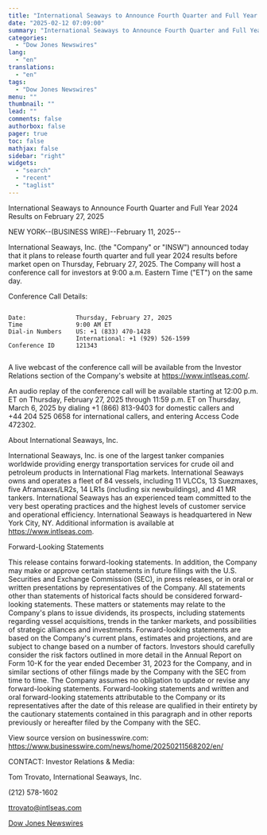 ```yaml
---
title: "International Seaways to Announce Fourth Quarter and Full Year 2024 Results on February 27, 2025"
date: "2025-02-12 07:09:00"
summary: "International Seaways to Announce Fourth Quarter and Full Year 2024 Results on February 27, 2025NEW YORK--(BUSINESS WIRE)--February 11, 2025--International Seaways, Inc. (the \"Company\" or \"INSW\") announced today that it plans to release fourth quarter and full year 2024 results before market open on Thursday, February 27, 2025. The Company will..."
categories:
  - "Dow Jones Newswires"
lang:
  - "en"
translations:
  - "en"
tags:
  - "Dow Jones Newswires"
menu: ""
thumbnail: ""
lead: ""
comments: false
authorbox: false
pager: true
toc: false
mathjax: false
sidebar: "right"
widgets:
  - "search"
  - "recent"
  - "taglist"
---
```


International Seaways to Announce Fourth Quarter and Full Year 2024 Results on February 27, 2025

NEW YORK--(BUSINESS WIRE)--February 11, 2025--

International Seaways, Inc. (the "Company" or "INSW") announced today that it plans to release fourth quarter and full year 2024 results before market open on Thursday, February 27, 2025. The Company will host a conference call for investors at 9:00 a.m. Eastern Time ("ET") on the same day.

Conference Call Details:

```
   
Date:              Thursday, February 27, 2025   
Time               9:00 AM ET   
Dial-in Numbers    US: +1 (833) 470-1428   
                   International: +1 (929) 526-1599   
Conference ID      121343   
 
```

A live webcast of the conference call will be available from the Investor Relations section of the Company's website at https://www.intlseas.com/.

An audio replay of the conference call will be available starting at 12:00 p.m. ET on Thursday, February 27, 2025 through 11:59 p.m. ET on Thursday, March 6, 2025 by dialing +1 (866) 813-9403 for domestic callers and +44 204 525 0658 for international callers, and entering Access Code 472302.

About International Seaways, Inc.

International Seaways, Inc. is one of the largest tanker companies worldwide providing energy transportation services for crude oil and petroleum products in International Flag markets. International Seaways owns and operates a fleet of 84 vessels, including 11 VLCCs, 13 Suezmaxes, five Aframaxes/LR2s, 14 LR1s (including six newbuildings), and 41 MR tankers. International Seaways has an experienced team committed to the very best operating practices and the highest levels of customer service and operational efficiency. International Seaways is headquartered in New York City, NY. Additional information is available at https://www.intlseas.com.

Forward-Looking Statements

This release contains forward-looking statements. In addition, the Company may make or approve certain statements in future filings with the U.S. Securities and Exchange Commission (SEC), in press releases, or in oral or written presentations by representatives of the Company. All statements other than statements of historical facts should be considered forward-looking statements. These matters or statements may relate to the Company's plans to issue dividends, its prospects, including statements regarding vessel acquisitions, trends in the tanker markets, and possibilities of strategic alliances and investments. Forward-looking statements are based on the Company's current plans, estimates and projections, and are subject to change based on a number of factors. Investors should carefully consider the risk factors outlined in more detail in the Annual Report on Form 10-K for the year ended December 31, 2023 for the Company, and in similar sections of other filings made by the Company with the SEC from time to time. The Company assumes no obligation to update or revise any forward-looking statements. Forward-looking statements and written and oral forward-looking statements attributable to the Company or its representatives after the date of this release are qualified in their entirety by the cautionary statements contained in this paragraph and in other reports previously or hereafter filed by the Company with the SEC.

View source version on businesswire.com: https://www.businesswire.com/news/home/20250211568202/en/

CONTACT: Investor Relations & Media:

Tom Trovato, International Seaways, Inc.

(212) 578-1602

ttrovato@intlseas.com

[Dow Jones Newswires](https://www.tradingview.com/news/DJN_DN20250211012689:0/)
